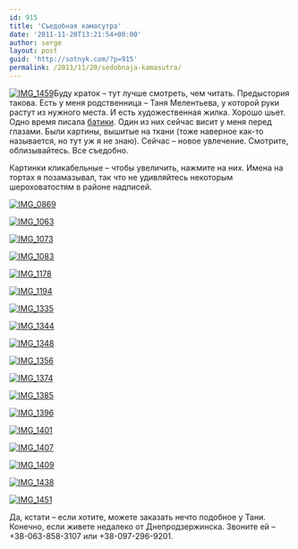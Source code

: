 ```yaml
---
id: 915
title: 'Съедобная камасутра'
date: '2011-11-20T13:21:54+00:00'
author: serge
layout: post
guid: 'http://sotnyk.com/?p=915'
permalink: /2011/11/20/sedobnaja-kamasutra/
---
```


[![](https://sotnyk.github.io/wp-content/uploads/2011/11/IMG_1459-300x225.jpg "IMG_1459")](https://sotnyk.github.io/wp-content/uploads/2011/11/IMG_1459.jpg)Буду краток – тут лучше смотреть, чем читать. Предыстория такова. Есть у меня родственница – Таня Мелентьева, у которой руки растут из нужного места. И есть художественная жилка. Хорошо шьет. Одно время писала [батики](http://ru.wikipedia.org/wiki/%D0%91%D0%B0%D1%82%D0%B8%D0%BA). Один из них сейчас висит у меня перед глазами. Были картины, вышитые на ткани (тоже наверное как-то называется, но тут уж я не знаю). Сейчас – новое увлечение. Смотрите, облизывайтесь. Все съедобно.

Картинки кликабельные – чтобы увеличить, нажмите на них. Имена на тортах я позамазывал, так что не удивляйтесь некоторым шероховатостям в районе надписей.  
  
[![](https://sotnyk.github.io/wp-content/uploads/2011/11/IMG_0869-225x300.jpg "IMG_0869")](https://sotnyk.github.io/wp-content/uploads/2011/11/IMG_0869.jpg)

[![](https://sotnyk.github.io/wp-content/uploads/2011/11/IMG_1063-300x225.jpg "IMG_1063")](https://sotnyk.github.io/wp-content/uploads/2011/11/IMG_1063.jpg)

[![](https://sotnyk.github.io/wp-content/uploads/2011/11/IMG_1073-225x300.jpg "IMG_1073")](https://sotnyk.github.io/wp-content/uploads/2011/11/IMG_1073.jpg)

[![](https://sotnyk.github.io/wp-content/uploads/2011/11/IMG_1083-225x300.jpg "IMG_1083")](https://sotnyk.github.io/wp-content/uploads/2011/11/IMG_1083.jpg)

[![](https://sotnyk.github.io/wp-content/uploads/2011/11/IMG_1178-300x225.jpg "IMG_1178")](https://sotnyk.github.io/wp-content/uploads/2011/11/IMG_1178.jpg)

[![](https://sotnyk.github.io/wp-content/uploads/2011/11/IMG_1194-300x225.jpg "IMG_1194")](https://sotnyk.github.io/wp-content/uploads/2011/11/IMG_1194.jpg)

[![](https://sotnyk.github.io/wp-content/uploads/2011/11/IMG_1335-300x225.jpg "IMG_1335")](https://sotnyk.github.io/wp-content/uploads/2011/11/IMG_1335.jpg)

[![](https://sotnyk.github.io/wp-content/uploads/2011/11/IMG_1344-300x225.jpg "IMG_1344")](https://sotnyk.github.io/wp-content/uploads/2011/11/IMG_1344.jpg)

[![](https://sotnyk.github.io/wp-content/uploads/2011/11/IMG_1348-300x225.jpg "IMG_1348")](https://sotnyk.github.io/wp-content/uploads/2011/11/IMG_1348.jpg)

[![](https://sotnyk.github.io/wp-content/uploads/2011/11/IMG_1356-225x300.jpg "IMG_1356")](https://sotnyk.github.io/wp-content/uploads/2011/11/IMG_1356.jpg)

[![](https://sotnyk.github.io/wp-content/uploads/2011/11/IMG_1374-300x225.jpg "IMG_1374")](https://sotnyk.github.io/wp-content/uploads/2011/11/IMG_1374.jpg)

[![](https://sotnyk.github.io/wp-content/uploads/2011/11/IMG_1385-300x225.jpg "IMG_1385")](https://sotnyk.github.io/wp-content/uploads/2011/11/IMG_1385.jpg)

[![](https://sotnyk.github.io/wp-content/uploads/2011/11/IMG_1396-300x225.jpg "IMG_1396")](https://sotnyk.github.io/wp-content/uploads/2011/11/IMG_1396.jpg)

[![](https://sotnyk.github.io/wp-content/uploads/2011/11/IMG_1401-300x225.jpg "IMG_1401")](https://sotnyk.github.io/wp-content/uploads/2011/11/IMG_1401.jpg)

[![](https://sotnyk.github.io/wp-content/uploads/2011/11/IMG_1407-300x225.jpg "IMG_1407")](https://sotnyk.github.io/wp-content/uploads/2011/11/IMG_1407.jpg)

[![](https://sotnyk.github.io/wp-content/uploads/2011/11/IMG_1409-300x225.jpg "IMG_1409")](https://sotnyk.github.io/wp-content/uploads/2011/11/IMG_1409.jpg)

[![](https://sotnyk.github.io/wp-content/uploads/2011/11/IMG_1438-300x225.jpg "IMG_1438")](https://sotnyk.github.io/wp-content/uploads/2011/11/IMG_1438.jpg)

[![](https://sotnyk.github.io/wp-content/uploads/2011/11/IMG_1451-300x225.jpg "IMG_1451")](https://sotnyk.github.io/wp-content/uploads/2011/11/IMG_1451.jpg)

Да, кстати – если хотите, можете заказать нечто подобное у Тани. Конечно, если живете недалеко от Днепродзержинска. Звоните ей – +38-063-858-3107 или +38-097-296-9201.